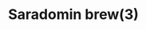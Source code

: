 ---
layout: item
title: Saradomin brew(3)
item-id: 6687
datatable: true
id: 6687
name: "Saradomin brew(3)"
members: true
lowalch: 70
highalch: 105
examine: "3 doses of Saradomin brew."
monsters:
  - id: 2205
    name: "Commander Zilyana"
    members: true
    combat_level: 596
    wiki_url: "https://oldschool.runescape.wiki/w/Commander_Zilyana"
    drops:
      - quantity: "3"
        rarity: 0.047244094488188976
    image: "https://oldschool.runescape.wiki/images/f/fb/Commander_Zilyana.png?c5eaa"
  - id: 5886
    name: "Abyssal Sire"
    members: true
    combat_level: 350
    wiki_url: "https://oldschool.runescape.wiki/w/Abyssal_Sire#Phase_1"
    drops:
      - quantity: "6"
        rarity: 0.014388489208633094
    image: "https://oldschool.runescape.wiki/images/f/fa/Abyssal_Sire_%28phase_1%29.png?0db8f"
  - id: 9416
    name: "Phosani's Nightmare"
    members: true
    combat_level: 1024
    wiki_url: "https://oldschool.runescape.wiki/w/The_Nightmare"
    drops:
      - quantity: "1-10"
        rarity: 0.05
    image: "https://oldschool.runescape.wiki/images/7/7d/The_Nightmare.png?0128a"
  - id: 9425
    name: "The Nightmare"
    members: true
    combat_level: 814
    wiki_url: "https://oldschool.runescape.wiki/w/The_Nightmare"
    drops:
      - quantity: "1-10"
        rarity: 0.05
    image: "https://oldschool.runescape.wiki/images/7/7d/The_Nightmare.png?0128a"
---